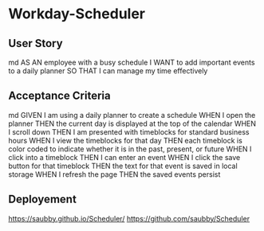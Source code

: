 # Workday-Scheduler


## User Story

md
AS AN employee with a busy schedule
I WANT to add important events to a daily planner
SO THAT I can manage my time effectively


## Acceptance Criteria

md
GIVEN I am using a daily planner to create a schedule
WHEN I open the planner
THEN the current day is displayed at the top of the calendar
WHEN I scroll down
THEN I am presented with timeblocks for standard business hours
WHEN I view the timeblocks for that day
THEN each timeblock is color coded to indicate whether it is in the past, present, or future
WHEN I click into a timeblock
THEN I can enter an event
WHEN I click the save button for that timeblock
THEN the text for that event is saved in local storage
WHEN I refresh the page
THEN the saved events persist


## Deployement

https://saubby.github.io/Scheduler/
https://github.com/saubby/Scheduler